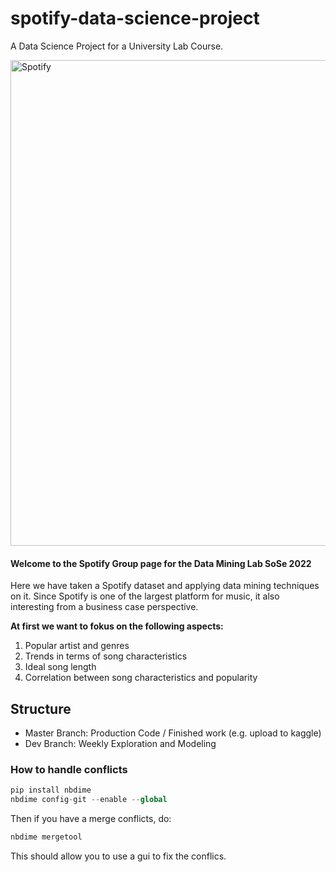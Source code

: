 # spotify-data-science-project
A Data Science Project for a University Lab Course.

<img width="777" alt="Spotify" src="https://user-images.githubusercontent.com/47475044/170836844-b69d2309-17c8-4f71-bb8f-7cd276cd0c70.png">


#### Welcome to the Spotify Group page for the Data Mining Lab SoSe 2022

Here we have taken a Spotify dataset and applying data mining techniques on it. Since Spotify is one of the largest platform for music, it also interesting from a business case perspective.

**At first we want to fokus on the following aspects:**

1. Popular artist and genres
2. Trends in terms of song characteristics
3. Ideal song length
4. Correlation between song characteristics and popularity

## Structure

- Master Branch: Production Code / Finished work (e.g. upload to kaggle)
- Dev Branch: Weekly Exploration and Modeling

### How to handle conflicts

```python
pip install nbdime
nbdime config-git --enable --global
```

Then if you have a merge conflicts, do:

```python
nbdime mergetool
```

This should allow you to use a gui to fix the conflics.
